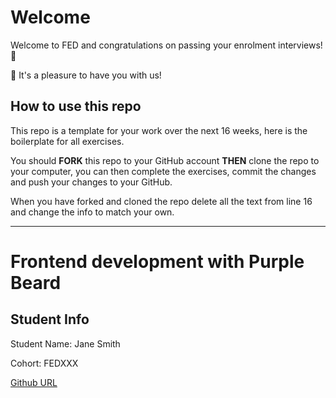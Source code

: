 # Welcome

Welcome to FED and congratulations on passing your enrolment interviews! 🥳

🌟 It's a pleasure to have you with us!

## How to use this repo

This repo is a template for your work over the next 16 weeks, here is the boilerplate for all exercises.

You should **FORK** this repo to your GitHub account **THEN** clone the repo to your computer, you can then complete the exercises, commit the changes and push your changes to your GitHub.

When you have forked and cloned the repo delete all the text from line 16 and change the info to match your own.

---

# Frontend development with Purple Beard

## Student Info

Student Name: Jane Smith

Cohort: FEDXXX

[Github URL](https://github.com/username)
